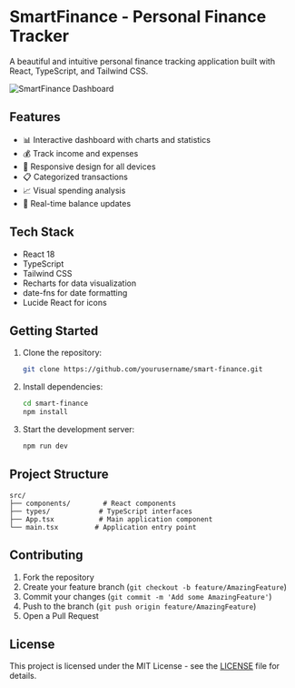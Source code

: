 # SmartFinance - Personal Finance Tracker

A beautiful and intuitive personal finance tracking application built with React, TypeScript, and Tailwind CSS.

![SmartFinance Dashboard](https://i.imgur.com/YourScreenshot.jpg)

## Features

- 📊 Interactive dashboard with charts and statistics
- 💰 Track income and expenses
- 📱 Responsive design for all devices
- 📋 Categorized transactions
- 📈 Visual spending analysis
- 🎯 Real-time balance updates

## Tech Stack

- React 18
- TypeScript
- Tailwind CSS
- Recharts for data visualization
- date-fns for date formatting
- Lucide React for icons

## Getting Started

1. Clone the repository:
   ```bash
   git clone https://github.com/yourusername/smart-finance.git
   ```

2. Install dependencies:
   ```bash
   cd smart-finance
   npm install
   ```

3. Start the development server:
   ```bash
   npm run dev
   ```

## Project Structure

```
src/
├── components/        # React components
├── types/            # TypeScript interfaces
├── App.tsx           # Main application component
└── main.tsx         # Application entry point
```

## Contributing

1. Fork the repository
2. Create your feature branch (`git checkout -b feature/AmazingFeature`)
3. Commit your changes (`git commit -m 'Add some AmazingFeature'`)
4. Push to the branch (`git push origin feature/AmazingFeature`)
5. Open a Pull Request

## License

This project is licensed under the MIT License - see the [LICENSE](LICENSE) file for details.
